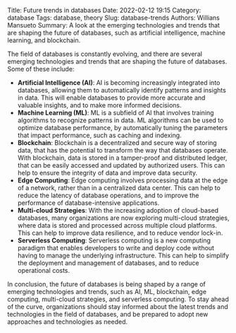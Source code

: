 Title: Future trends in databases
Date: 2022-02-12 19:15
Category: database
Tags: database, theory
Slug: database-trends
Authors: Willians Mansueto
Summary: A look at the emerging technologies and trends that are shaping the future of databases, such as artificial intelligence, machine learning, and blockchain.

The field of databases is constantly evolving, and there are several emerging technologies and trends that are shaping the future of databases. Some of these include:

- **Artificial Intelligence (AI)**: AI is becoming increasingly integrated into databases, allowing them to automatically identify patterns and insights in data. This will enable databases to provide more accurate and valuable insights, and to make more informed decisions.
- **Machine Learning (ML)**: ML is a subfield of AI that involves training algorithms to recognize patterns in data. ML algorithms can be used to optimize database performance, by automatically tuning the parameters that impact performance, such as caching and indexing.
- **Blockchain**: Blockchain is a decentralized and secure way of storing data, that has the potential to transform the way that databases operate. With blockchain, data is stored in a tamper-proof and distributed ledger, that can be easily accessed and updated by authorized users. This can help to ensure the integrity of data and improve data security.
- **Edge Computing**: Edge computing involves processing data at the edge of a network, rather than in a centralized data center. This can help to reduce the latency of database operations, and to improve the performance of database-intensive applications.
- **Multi-cloud Strategies**: With the increasing adoption of cloud-based databases, many organizations are now exploring multi-cloud strategies, where data is stored and processed across multiple cloud platforms. This can help to improve data resilience, and to reduce vendor lock-in.
- **Serverless Computing**: Serverless computing is a new computing paradigm that enables developers to write and deploy code without having to manage the underlying infrastructure. This can help to simplify the deployment and management of databases, and to reduce operational costs.

In conclusion, the future of databases is being shaped by a range of emerging technologies and trends, such as AI, ML, blockchain, edge computing, multi-cloud strategies, and serverless computing. To stay ahead of the curve, organizations should stay informed about the latest trends and technologies in the field of databases, and be prepared to adopt new approaches and technologies as needed.